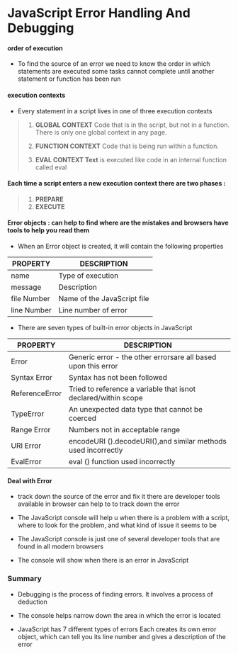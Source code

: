 # JavaScript Error Handling And Debugging

#### order of execution 

* To find the source of an error we need to know the order in which statements are executed some tasks
cannot complete until another statement or function has been run

#### execution contexts

* Every statement in a script lives in one of three execution contexts

> 1. **GLOBAL CONTEXT** Code that is in the script, but not in a function. There is only one global context in any page. 
>
> 2. **FUNCTION CONTEXT** Code that is being run within a function.
>
> 3. **EVAL CONTEXT Text** is executed like code in an internal function called eval

#### Each time a script enters a new execution context there are two phases :

> 1. **PREPARE** 
> 2. **EXECUTE**

#### Error objects :  can help to find where are the mistakes and browsers have tools to help you read them

* When an Error object is created, it will contain the following properties

| PROPERTY      | DESCRIPTION |
| ----------- | ----------- |
| name        |Type of execution |
| message   | Description       |
| file Number   | Name of the JavaScript file    |
| line Number    | Line number of error       |

* There are seven types of built-in error objects in JavaScript 

| PROPERTY      | DESCRIPTION |
| ----------- | ----------- |
| Error        |Generic error - the other errorsare all based upon this error |
| Syntax Error  |Syntax has not been followed |
| ReferenceError   |Tried to reference a variable that isnot declared/within scope   |
| TypeError  |An unexpected data type that cannot be coerced |
| Range Error   |Numbers not in acceptable range  |
|URI Error       |encodeURI ().decodeURI(),and similar methods used incorrectly |
|EvalError        |eval () function used incorrectly |

#### Deal with Error 

* track down the source of the error and fix it there are  developer tools available in browser can help to to track down the error

* The JavaScript console will help u when there is a problem with a script, where to look for the problem, and what kind of issue it seems to be

* The JavaScript console is just one of several developer tools that are found in all modern browsers

* The console will show when there is an error in JavaScript

### Summary 

* Debugging is the process of finding errors. It involves a process of deduction

* The console helps narrow down the area in which the error is located

* JavaScript has 7 different types of errors Each creates its own error object, which can tell you its line number
and gives a description of the error
